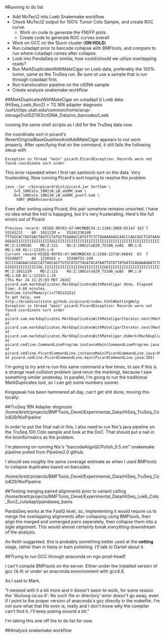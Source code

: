#Running to do list
+ Add MuTect2 into Loeb Snakemake workflow
+ Check MuTect2 output for 100% Tumor Colo Sample, and create ROC curve.
    + Work on code to generate the FM/FP plots.
    + Create code to generate ROC curves overall
+ Work on GCC on the Slurm cluster (**ON HOLD**)
+ Run cutadapt prior to barcode collapse with BMFtools, and compare to run where cutadapt comes after collapse.
+ Look into PandaSeq or similar, how could/should we utilize overlapping reads?
+ Run MarkDuplicatesWithMateCigar on Loeb data, preferably the 100% tumor, same as the TruSeq run.  Be sure ot use a sample that is run through cutadapt first.
+ Run translocation pipeline on the ctDNA sample
+ Create analysis snakemake workflow

##MarkDuplicatesWithMateCigar on cutadapt'd Loeb data (HiSeq_Loeb_Run2) > TS 16N adapter diagnosis
    /uufs/chpc.utah.edu/common/home/arup-storage1/u0521163/ctDNA_Data/no_barcodes/Loeb

running the same shell scripts as I did for the TruSeq data now.  

the coordinate sort in picard's RevertOriginalBaseQualitiesAndAddMateCigar appears to not work properly.  After specifying that on the command, it still fails the following steup with

    Exception in thread "main" picard.PicardException: Records were not found coordinate sort order

This error repeated when I first ran samtools sort on the data.  Very frusterating.  Now running Picard's sort hoping to resolve the problem

    java -jar ~/bin/picard/dist/picard.jar SortSam \
        I=5_100Colo_10N11N_LB_addMC.bam \
        O=5_100Colo_10N11N_LB_addMC_psort.bam \
         SORT_ORDER=coordinate

Even after sorting using Picard, this pair somehow remains unsorted.  I have no idea what the hell is happging, but it's very frusterating.  Here's the full errors out of Picard

    Previous record: HISEQ-00783:47:HHCMKBCXX:2:1108:3068:85142	163	7	55241211	60	16S121M	=	55241236148	TTTGGCACTAGTGACTAGTCCTGTGCTGGAAGCCATGTTCTCTGGAAAGAGCAACCCAGCGGCTCATAAGCATAAGCGCGTGTGATGTGCCCCAACCAAACGACCGCCATGCACAACTTCCCTACCGGAGTTTTCAA	GGGGGIIIIIIIIGIIIIIIIGGIIIIIIIIIIIIIIIIIIIIIIIIIIIIIIIIIIIIIIIIIIIIIIIIIIIIIIIIIIIIIIIIIIIIIIIIIIIIIIGGIIIIIIGIIIIIIIIIIIIIIIIIIIIGGGIIII	MC:Z:123M14S	MD:Z:121	RG:Z:100Colo829_TS16N_noBS	NM:i:0	MQ:i:60	AS:i:121XS:i:0
    Current record:HISEQ-00783:47:HHCMKBCXX:2:2108:13710:66842	83	7	55240877	60	121M16S	=	55240752-246	GCCCCGAGAACGGGCCATTAGCAGTTGTGTATGTTAGATACATAATTGTATTATGATGCAGAAAGAATCTCTGAATGTGCAGTTATACCCAGTTGGTGACATGTTGGTACATCCATCCGAGAGTCATCGGCGGGCAG	GIGGIIIIIIIIIIIGG.IIIIIIIIIIIIIIIIGGIIIIIIIIIGGIIIIIIIIIIIIIIIIIIIIIIIIIIIIIIIIIIIIIIIIIIIIIIIIIIIIIIIIIIIIIIIIIIIIIIIIIIIIIIIIIIIIIGGGGG	MC:Z:16S121M	MD:Z:121	RG:Z:100Colo829_TS16N_noBS	NM:i:0	MQ:i:60	AS:i:121XS:i:19
    [Thu Mar 24 11:25:03 MDT 2016] picard.sam.markduplicates.MarkDuplicatesWithMateCigar done. Elapsed time: 4.60 minutes.
    Runtime.totalMemory()=7785152512
    To get help, see http://broadinstitute.github.io/picard/index.html#GettingHelp
    Exception in thread "main" picard.PicardException: Records were not found coordinate sort order
    at picard.sam.markduplicates.MarkDuplicatesWithMateCigarIterator.next(MarkDuplicatesWithMateCigarIterator.java:228)
    at picard.sam.markduplicates.MarkDuplicatesWithMateCigarIterator.next(MarkDuplicatesWithMateCigarIterator.java:47)
    at picard.sam.markduplicates.MarkDuplicatesWithMateCigar.doWork(MarkDuplicatesWithMateCigar.java:132)
    at picard.cmdline.CommandLineProgram.instanceMain(CommandLineProgram.java:209)
    at picard.cmdline.PicardCommandLine.instanceMain(PicardCommandLine.java:95)
    at picard.cmdline.PicardCommandLine.main(PicardCommandLine.java:105)

I'm going to try and re-run this same command a few times, to see if this is a strange read-collision problem (and rerun the marking), because I saw something similar yesterday. In parallel, I'm going to run the traditional MarkDuplicates tool, so I can get some numbers sooner.

Kingspeak has been hammered all day, can't get shit done, moving this locally:


##TruSeq 16N Adapter diagnosis
    /home/brett/projects/BMFTools_Devel/Experimental_Data/HiSeq_TruSeq_Colo829/NixPipeline

In order to put the final nail in this, I also need to run Nix's java pipeline on the TruSeq 100 Colo sample and look at the DoC.  That should put a nail in the bioinformatics as the problem.

I'm planning on running Nix's "barcodeAlignQCPolish_0.5.sm" snakemake pipeline pulled from Pipeline2.0 github.

I should see roughly the same coverage estimate as when I used BMFtools to collapse duplicates based on barcodes.

/home/brett/projects/BMFTools_Devel/Experimental_Data/HiSeq_TruSeq_Colo829/NixPipeline


##Testing merging paired alignments prior to variant calling
    /home/brett/projects/BMFTools_Devel/Experimental_Data/HiSeq_Loeb_Colo_Run2_cutadapt/pandaseq_bams

PandaSeq works at the FastQ level, so, Implementing it would require us to merge the overlapping alignments after collapsing using BMFtools, then align the merged and unmerged pairs seperately, then collapse them into a sigle alignment.  This would almost certainly break *everything* downstream of the analysis.

As Keith suggested, this is probably something better used at the **vetting** stage, rather than in fastq or bam polishing.  I'll talk to Daniel about it.

##Trying to run GCC through anaconda on ngs-prod-head1

I can't compile BMFtools on the server.  Either under the installed version of gcc (4.4) or under an anaconda envorionment with gcc4.9.

As I said to Mark,

"I messed with it a bit more and it doesn't seem to work, for some reason the `libcloog-isl.so.4': No such file or directory' error doesn't go away, even if I point to the proper version of anaconda's gcc directly in the makefile.  I'm not sure what that file even is, really and I don't know why the compiler can't find it.  I'll keep poking around a bit."  

I'm taking this one off the to do list for now.

##Analysis snakemake workflow
